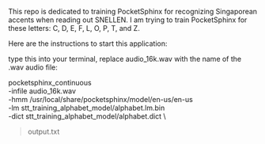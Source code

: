 This repo is dedicated to training PocketSphinx for recognizing Singaporean accents when reading out SNELLEN. I am trying to train PocketSphinx for these letters: C, D, E, F, L, O, P, T, and Z.

Here are the instructions to start this application:

type this into your terminal, replace audio_16k.wav with the name of the .wav audio file:

pocketsphinx_continuous \
  -infile audio_16k.wav \
  -hmm /usr/local/share/pocketsphinx/model/en-us/en-us \
  -lm stt_training_alphabet_model/alphabet.lm.bin \
  -dict stt_training_alphabet_model/alphabet.dict \ 
  > output.txt
